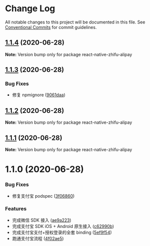 # Change Log

All notable changes to this project will be documented in this file.
See [Conventional Commits](https://conventionalcommits.org) for commit guidelines.

## [1.1.4](https://github.com/mindhand-io/react-native-zhifu/compare/react-native-zhifu-alipay@1.1.3...react-native-zhifu-alipay@1.1.4) (2020-06-28)

**Note:** Version bump only for package react-native-zhifu-alipay

## [1.1.3](https://github.com/mindhand-io/react-native-zhifu/compare/react-native-zhifu-alipay@1.1.2...react-native-zhifu-alipay@1.1.3) (2020-06-28)

### Bug Fixes

- 修复 npmignore ([9061daa](https://github.com/mindhand-io/react-native-zhifu/commit/9061daa2938ee295141e5e0593c841d81bfe6901))

## [1.1.2](https://github.com/mindhand-io/react-native-zhifu/compare/react-native-zhifu-alipay@1.1.1...react-native-zhifu-alipay@1.1.2) (2020-06-28)

**Note:** Version bump only for package react-native-zhifu-alipay

## [1.1.1](https://github.com/mindhand-io/react-native-zhifu/compare/react-native-zhifu-alipay@1.1.0...react-native-zhifu-alipay@1.1.1) (2020-06-28)

**Note:** Version bump only for package react-native-zhifu-alipay

# 1.1.0 (2020-06-28)

### Bug Fixes

- 修复支付宝 podspec ([3f06860](https://github.com/mindhand-io/react-native-zhifu/commit/3f06860c48366b9cb72e0abc2e77cde79c7719f6))

### Features

- 完成微信 SDK 接入 ([ae9a223](https://github.com/mindhand-io/react-native-zhifu/commit/ae9a223eb378aa8edee385f8de865fc36cf5b5db))
- 完成支付宝 SDK iOS + Android 原生接入 ([c62990b](https://github.com/mindhand-io/react-native-zhifu/commit/c62990b6ac7d8a07754314755f3a302f56da2595))
- 完成支付宝支付+授权登录的全套 binding ([5ef9f54](https://github.com/mindhand-io/react-native-zhifu/commit/5ef9f5461b6cbc540946ed9449cabd90d58c3077))
- 跑通支付宝流程 ([4f02ae5](https://github.com/mindhand-io/react-native-zhifu/commit/4f02ae5b6ce1b266e5275907421d3c133c1293ac))
